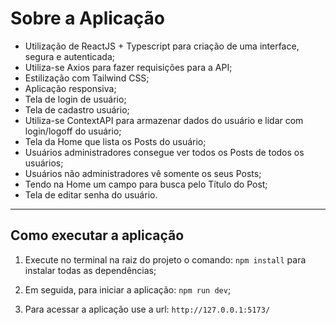 # Sobre a Aplicação

- Utilização de ReactJS + Typescript para criação de uma interface, segura e autenticada;
- Utiliza-se Axios para fazer requisições para a API;
- Estilização com Tailwind CSS;
- Aplicação responsiva;
- Tela de login de usuário;
- Tela de cadastro usuário;
- Utiliza-se ContextAPI para armazenar dados do usuário e lidar com login/logoff do usuário;
- Tela da Home que lista os Posts do usuário;
- Usuários administradores consegue ver todos os Posts de todos os usuários;
- Usuários não administradores vê somente os seus Posts;
- Tendo na Home um campo para busca pelo Título do Post;
- Tela de editar senha do usuário.

________________________

## Como executar a aplicação

1.  Execute no terminal na raiz do projeto o comando: `npm install` para instalar todas as dependências;

2.  Em seguida, para iniciar a aplicação: `npm run dev`;

3.  Para acessar a aplicação use a url: `http://127.0.0.1:5173/`
